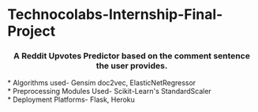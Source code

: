 # Technocolabs-Internship-Final-Project

<center> <h3>A Reddit Upvotes Predictor based on the comment sentence the user provides. <br> </h3></center>
* Algorithms used- Gensim doc2vec, ElasticNetRegressor <br>
* Preprocessing Modules Used- Scikit-Learn's StandardScaler <br>
* Deployment Platforms- Flask, Heroku

